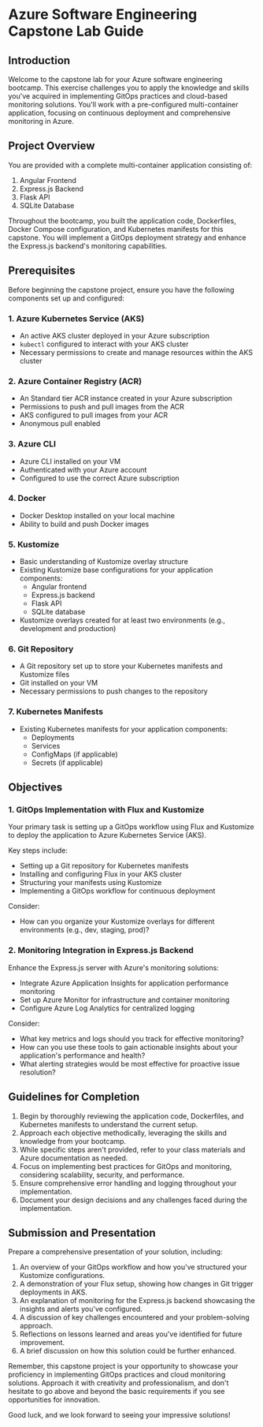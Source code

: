 # Azure Software Engineering Capstone Lab Guide

## Introduction

Welcome to the capstone lab for your Azure software engineering bootcamp. This exercise challenges you to apply the knowledge and skills you've acquired in implementing GitOps practices and cloud-based monitoring solutions. You'll work with a pre-configured multi-container application, focusing on continuous deployment and comprehensive monitoring in Azure.

## Project Overview

You are provided with a complete multi-container application consisting of:

1. Angular Frontend
2. Express.js Backend
3. Flask API
4. SQLite Database

Throughout the bootcamp, you built the application code, Dockerfiles, Docker Compose configuration, and Kubernetes manifests for this capstone. You will implement a GitOps deployment strategy and enhance the Express.js backend's monitoring capabilities.

## Prerequisites

Before beginning the capstone project, ensure you have the following components set up and configured:

### 1. Azure Kubernetes Service (AKS)

- An active AKS cluster deployed in your Azure subscription
- `kubectl` configured to interact with your AKS cluster
- Necessary permissions to create and manage resources within the AKS cluster

### 2. Azure Container Registry (ACR)

- An Standard tier ACR instance created in your Azure subscription
- Permissions to push and pull images from the ACR
- AKS configured to pull images from your ACR
- Anonymous pull enabled

### 3. Azure CLI

- Azure CLI installed on your VM
- Authenticated with your Azure account
- Configured to use the correct Azure subscription

### 4. Docker

- Docker Desktop installed on your local machine
- Ability to build and push Docker images

### 5. Kustomize

- Basic understanding of Kustomize overlay structure
- Existing Kustomize base configurations for your application components:
  - Angular frontend
  - Express.js backend
  - Flask API
  - SQLite database
- Kustomize overlays created for at least two environments (e.g., development and production)

### 6. Git Repository

- A Git repository set up to store your Kubernetes manifests and Kustomize files
- Git installed on your VM
- Necessary permissions to push changes to the repository

### 7. Kubernetes Manifests

- Existing Kubernetes manifests for your application components:
  - Deployments
  - Services
  - ConfigMaps (if applicable)
  - Secrets (if applicable)

### 

## Objectives

### 1. GitOps Implementation with Flux and Kustomize

Your primary task is setting up a GitOps workflow using Flux and Kustomize to deploy the application to Azure Kubernetes Service (AKS).

Key steps include:

- Setting up a Git repository for Kubernetes manifests
- Installing and configuring Flux in your AKS cluster
- Structuring your manifests using Kustomize
- Implementing a GitOps workflow for continuous deployment

Consider:
- How can you organize your Kustomize overlays for different environments (e.g., dev, staging, prod)?

### 2. Monitoring Integration in Express.js Backend

Enhance the Express.js server with Azure's monitoring solutions:

- Integrate Azure Application Insights for application performance monitoring
- Set up Azure Monitor for infrastructure and container monitoring
- Configure Azure Log Analytics for centralized logging

Consider:
- What key metrics and logs should you track for effective monitoring?
- How can you use these tools to gain actionable insights about your application's performance and health?
- What alerting strategies would be most effective for proactive issue resolution?

## Guidelines for Completion

1. Begin by thoroughly reviewing the application code, Dockerfiles, and Kubernetes manifests to understand the current setup.
2. Approach each objective methodically, leveraging the skills and knowledge from your bootcamp.
3. While specific steps aren't provided, refer to your class materials and Azure documentation as needed.
4. Focus on implementing best practices for GitOps and monitoring, considering scalability, security, and performance.
5. Ensure comprehensive error handling and logging throughout your implementation.
6. Document your design decisions and any challenges faced during the implementation.

## Submission and Presentation

Prepare a comprehensive presentation of your solution, including:

1. An overview of your GitOps workflow and how you've structured your Kustomize configurations.
2. A demonstration of your Flux setup, showing how changes in Git trigger deployments in AKS.
3. An explanation of monitoring for the Express.js backend showcasing the insights and alerts you've configured.
4. A discussion of key challenges encountered and your problem-solving approach.
5. Reflections on lessons learned and areas you've identified for future improvement.
6. A brief discussion on how this solution could be further enhanced.

Remember, this capstone project is your opportunity to showcase your proficiency in implementing GitOps practices and cloud monitoring solutions. Approach it with creativity and professionalism, and don't hesitate to go above and beyond the basic requirements if you see opportunities for innovation.

Good luck, and we look forward to seeing your impressive solutions!
